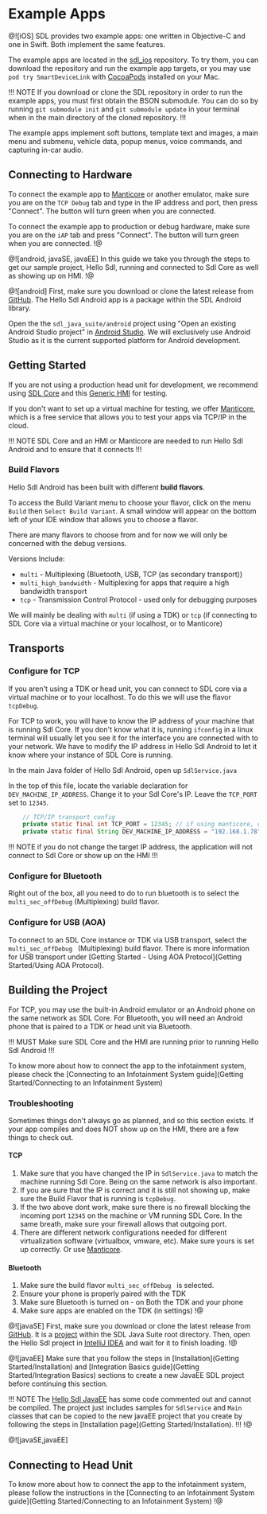 # Example Apps
@![iOS]
SDL provides two example apps: one written in Objective-C and one in Swift. Both implement the same features.

The example apps are located in the [sdl_ios](https://github.com/smartdevicelink/sdl_ios) repository. To try them, you can download the repository and run the example app targets, or you may use `pod try SmartDeviceLink` with [CocoaPods](https://cocoapods.org) installed on your Mac.

!!! NOTE
If you download or clone the SDL repository in order to run the example apps, you must first obtain the BSON submodule. You can do so by running `git submodule init` and `git submodule update` in your terminal when in the main directory of the cloned repository.
!!!

The example apps implement soft buttons, template text and images, a main menu and submenu, vehicle data, popup menus, voice commands, and capturing in-car audio.

## Connecting to Hardware
To connect the example app to [Manticore](https://smartdevicelink.com/resources/manticore/) or another emulator, make sure you are on the `TCP Debug` tab and type in the IP address and port, then press "Connect". The button will turn green when you are connected.

To connect the example app to production or debug hardware, make sure you are on the `iAP` tab and press "Connect". The button will turn green when you are connected.
!@

@![android, javaSE, javaEE]
In this guide we take you through the steps to get our sample project, Hello Sdl, running and connected to Sdl Core as well as showing up on HMI.
!@

@![android]
First, make sure you download or clone the latest release from [GitHub](https://github.com/smartdevicelink/sdl_java_suite). The Hello Sdl Android app is a package within the SDL Android library.

Open the the `sdl_java_suite/android` project using "Open an existing Android Studio project" in [Android Studio](https://developer.android.com/studio/index.html). We will exclusively use Android Studio as it is the current supported platform for Android development.

## Getting Started
If you are not using a production head unit for development, we recommend using [SDL Core](https://github.com/smartdevicelink/sdl_core) and this [Generic HMI](https://github.com/smartdevicelink/generic_hmi) for testing. 

If you don't want to set up a virtual machine for testing, we offer [Manticore](https://smartdevicelink.com/resources/manticore/), which is a free service that allows you to test your apps via TCP/IP in the cloud.

!!! NOTE
SDL Core and an HMI or Manticore are needed to run Hello Sdl Android and to ensure that it connects
!!!

### Build Flavors
Hello Sdl Android has been built with different **build flavors**.

To access the Build Variant menu to choose your flavor, click on the menu ```Build``` then ```Select Build Variant```. A small window will appear on the bottom left of your IDE window that allows you to choose a flavor.

There are many flavors to choose from and for now we will only be concerned with the debug versions.

Versions Include:

* `multi` - Multiplexing (Bluetooth, USB, TCP (as secondary transport))
* `multi_high_bandwidth` - Multiplexing for apps that require a high bandwidth transport
* `tcp` - Transmission Control Protocol - used only for debugging purposes

We will mainly be dealing with `multi` (if using a TDK) or `tcp` (if connecting to SDL Core via a virtual machine or your localhost, or to Manticore)

## Transports

### Configure for TCP
If you aren't using a TDK or head unit, you can connect to SDL core via a virtual machine or to your localhost. To do this we will use the flavor ```tcpDebug```.

For TCP to work, you will have to know the IP address of your machine that is running Sdl Core. If you don't know what it is, running ```ifconfig``` in a linux terminal will usually let you see it for the interface you are connected with to your network. We have to modify the IP address in Hello Sdl Android to let it know where your instance of SDL Core is running.

In the main Java folder of Hello Sdl Android, open up ```SdlService.java```

In the top of this file, locate the variable declaration for ```DEV_MACHINE_IP_ADDRESS```. Change it to your Sdl Core's IP. Leave the ```TCP_PORT``` set to ```12345```.

```java
	// TCP/IP transport config
	private static final int TCP_PORT = 12345; // if using manticore, change to assigned port
	private static final String DEV_MACHINE_IP_ADDRESS = "192.168.1.78"; // change to your IP
```

!!! NOTE
if you do not change the target IP address, the application will not connect to Sdl Core or show up on the HMI
!!!

### Configure for Bluetooth
Right out of the box, all you need to do to run bluetooth is to select the ```multi_sec_offDebug``` (Multiplexing) build flavor.

### Configure for USB (AOA)
To connect to an SDL Core instance or TDK via USB transport, select the ```multi_sec_offDebug ``` (Multiplexing) build flavor. There is more information for USB transport under [Getting Started - Using AOA Protocol](Getting Started/Using AOA Protocol).

## Building the Project
For TCP, you may use the built-in Android emulator or an Android phone on the same network as SDL Core. For Bluetooth, you will need an Android phone that is paired to a TDK or head unit via Bluetooth.

!!! MUST
Make sure SDL Core and the HMI are running prior to running Hello Sdl Android
!!!

To know more about how to connect the app to the infotainment system, please check the [Connecting to an Infotainment System
guide](Getting Started/Connecting to an Infotainment System)

### Troubleshooting
Sometimes things don't always go as planned, and so this section exists. If your app compiles and does NOT show up on the HMI, there are a few things to check out.

#### TCP
1. Make sure that you have changed the IP in ```SdlService.java``` to match the machine running Sdl Core. Being on the same network is also important.
2. If you are sure that the IP is correct and it is still not showing up, make sure the Build Flavor that is running is ```tcpDebug```.
3. If the two above dont work, make sure there is no firewall blocking the incoming port ```12345``` on the machine or VM running SDL Core. In the same breath, make sure your firewall allows that outgoing port.
4. There are different network configurations needed for different virtualization software (virtualbox, vmware, etc). Make sure yours is set up correctly. Or use [Manticore](https://smartdevicelink.com/resources/manticore/).

#### Bluetooth
1. Make sure the build flavor ```multi_sec_offDebug ``` is selected.
2. Ensure your phone is properly paired with the TDK
3. Make sure Bluetooth is turned on - on Both the TDK and your phone
4. Make sure apps are enabled on the TDK (in settings)
!@

@![javaSE]
First, make sure you download or clone the latest release from [GitHub](https://github.com/smartdevicelink/sdl_java_suite). It is a [project](https://github.com/smartdevicelink/sdl_java_suite/tree/master/hello_sdl_java) within the SDL Java Suite root directory. Then, open the Hello Sdl project in [IntelliJ IDEA](https://www.jetbrains.com/idea/) and wait for it to finish loading.
!@

@![javaEE]
Make sure that you follow the steps in [Installation](Getting Started/Installation) and [Integration Basics guide](Getting Started/Integration Basics) sections to create a new JavaEE SDL project before continuing this section.

!!! NOTE
The [Hello Sdl JavaEE](https://github.com/smartdevicelink/sdl_java_suite/tree/master/hello_sdl_java_ee) has some code commented out and cannot be compiled. The project just includes samples for `SdlService` and `Main` classes that can be copied to the new javaEE project that you create by following the steps in [Installation page](Getting Started/Installation).
!!!
!@

@![javaSE,javaEE]
## Connecting to Head Unit 
To know more about how to connect the app to the infotainment system, please follow the instructions in the [Connecting to an Infotainment System guide](Getting Started/Connecting to an Infotainment System)
!@


